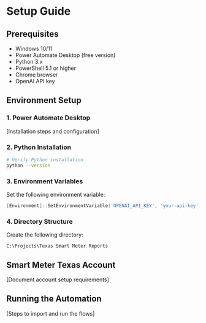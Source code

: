 # Setup Guide

## Prerequisites

- Windows 10/11
- Power Automate Desktop (free version)
- Python 3.x
- PowerShell 5.1 or higher
- Chrome browser
- OpenAI API key

## Environment Setup

### 1. Power Automate Desktop
[Installation steps and configuration]

### 2. Python Installation
```bash
# Verify Python installation
python --version
```

### 3. Environment Variables
Set the following environment variable:
```powershell
[Environment]::SetEnvironmentVariable('OPENAI_API_KEY', 'your-api-key', 'User')
```

### 4. Directory Structure
Create the following directory:
```
C:\Projects\Texas Smart Meter Reports
```

## Smart Meter Texas Account

[Document account setup requirements]

## Running the Automation

[Steps to import and run the flows]